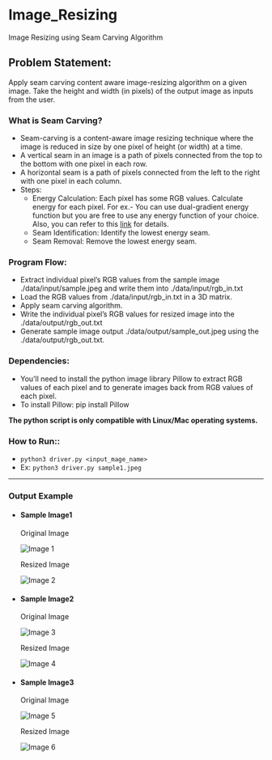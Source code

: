 # Image_Resizing
Image Resizing using Seam Carving Algorithm

## Problem Statement: 
Apply seam carving content aware image-resizing algorithm on a given image. Take the height and width (in pixels) of the output image as inputs from the user.

### What is Seam Carving?
- Seam-carving is a content-aware image resizing technique where the image is reduced in size by one pixel of height (or width) at a time.
- A vertical seam in an image is a path of pixels connected from the top to the bottom with one pixel in each row.
- A horizontal seam is a path of pixels connected from the left to the right with one pixel in each column.
- Steps:
    - Energy Calculation: Each pixel has some RGB values.
    Calculate energy for each pixel. For ex.- You can use
    dual-gradient energy function but you are free to use any
    energy function of your choice. Also, you can refer to this
    [link](https://www.cs.princeton.edu/courses/archive/fall17/cos226/assignments/seam/index.html) for details.
    - Seam Identification: Identify the lowest energy seam.
    - Seam Removal: Remove the lowest energy seam.
### Program Flow:
  - Extract individual pixel’s RGB values from the sample image
    ./data/input/sample.jpeg and write them into ./data/input/rgb_in.txt
  - Load the RGB values from ./data/input/rgb_in.txt in a 3D matrix.
  - Apply seam carving algorithm.
  - Write the individual pixel’s RGB values for resized image into the
    ./data/output/rgb_out.txt
  - Generate sample image output ./data/output/sample_out.jpeg
    using the ./data/output/rgb_out.txt.
### Dependencies:
- You’ll need to install the python image library Pillow to extract RGB
values of each pixel and to generate images back from RGB values of
each pixel.
- To install Pillow: pip install Pillow

**The python script is only compatible with Linux/Mac operating systems.**

### How to Run::
- ```python3 driver.py <input_mage_name>```
- Ex:  ```python3 driver.py sample1.jpeg```
---
### Output Example

- #### Sample Image1
  Original Image
  
   ![Image 1](/data/input/sample4.jpeg)
  
  Resized Image
  
   ![Image 2](/data/output/sample_out4.jpeg)
  
- #### Sample Image2
  Original Image
  
   ![Image 3](/data/input/sample1.jpeg)
  
  Resized Image
  
  ![Image 4](/data/output/sample_out1.jpeg)
  
- #### Sample Image3
  Original Image
  
   ![Image 5](/data/input/sample3.jpeg)
  
  Resized Image
  
   ![Image 6](/data/output/sample_out3.jpeg)


